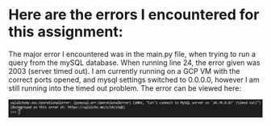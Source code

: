 # Here are the errors I encountered for this assignment: 

The major error I encountered was in the main.py file, when trying to run a query from the mySQL database.  When running line 24, the error given was 2003 (server timed out).  I am currently running on a GCP VM with the correct ports opened, and mysql settings switched to 0.0.0.0, however I am still running into the timed out problem.  The error can be viewed here: 

![TimedOutError](/Errors/timedouterror.png)